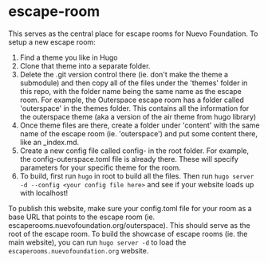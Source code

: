# escape-room

This serves as the central place for escape rooms for Nuevo Foundation.  To setup a new escape room:

1. Find a theme you like in Hugo
2. Clone that theme into a separate folder.
3. Delete the .git version control there (ie. don't make the theme a submodule) and then copy all of the files under the 'themes' folder in this repo, with the folder name being the same name as the escape room.  For example, the Outerspace escape room has a folder called 'outerspace' in the themes folder.  This contains all the information for the outerspace theme (aka a version of the air theme from hugo library)
4. Once theme files are there, create a folder under 'content' with the same name of the escape room (ie. 'outerspace') and put some content there, like an _index.md. 
5. Create a new config file called config-<nameofescaperoom> in the root folder.  For example, the config-outerspace.toml file is already there.  These will specify parameters for your specific theme for the room.  
6. To build, first run `hugo` in root to build all the files.  Then run `hugo server -d --config <your config file here>` and see if your website loads up with localhost! 

To publish this website, make sure your config.toml file for your room as a base URL that points to the escape room (ie. escaperooms.nuevofoundation.org/outerspace).  This should serve as the root of the escape room.  To build the showcase of escape rooms (ie. the main website), you can run `hugo server -d` to load the `escaperooms.nuevofoundation.org` website.  